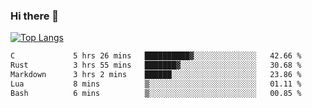 ### Hi there 👋

<!--
**3Xpl0it3r/3Xpl0it3r** is a ✨ _special_ ✨ repository because its `README.md` (this file) appears on your GitHub profile.

Here are some ideas to get you started:

- 🔭 I’m currently working on ...
- 🌱 I’m currently learning ...
- 👯 I’m looking to collaborate on ...
- 🤔 I’m looking for help with ...
- 💬 Ask me about ...
- 📫 How to reach me: ...
- 😄 Pronouns: ...
- ⚡ Fun fact: ...
-->


[![Top Langs](https://github-readme-stats.vercel.app/api/top-langs/?username=3Xpl0it3r&layout=compact)](https://github.com/3Xpl0it3r/3Xpl0it3r)

<!--START_SECTION:waka-->

```txt
C             5 hrs 26 mins   ██████████▓░░░░░░░░░░░░░░   42.66 %
Rust          3 hrs 55 mins   ███████▓░░░░░░░░░░░░░░░░░   30.68 %
Markdown      3 hrs 2 mins    ██████░░░░░░░░░░░░░░░░░░░   23.86 %
Lua           8 mins          ▒░░░░░░░░░░░░░░░░░░░░░░░░   01.11 %
Bash          6 mins          ▒░░░░░░░░░░░░░░░░░░░░░░░░   00.85 %
```

<!--END_SECTION:waka-->
